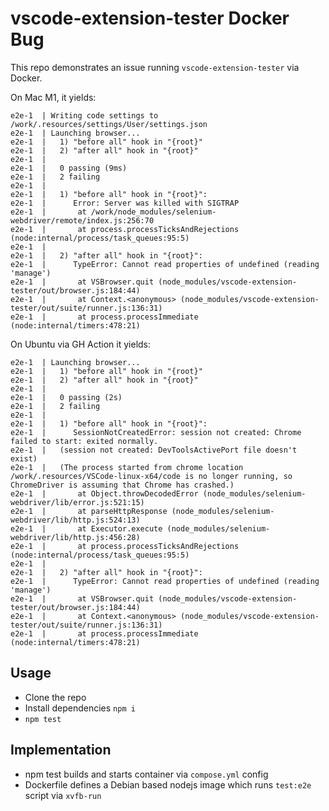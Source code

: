 # vscode-extension-tester Docker Bug

This repo demonstrates an issue running `vscode-extension-tester` via Docker.

On Mac M1, it yields:

```log
e2e-1  | Writing code settings to /work/.resources/settings/User/settings.json
e2e-1  | Launching browser...
e2e-1  |   1) "before all" hook in "{root}"
e2e-1  |   2) "after all" hook in "{root}"
e2e-1  |
e2e-1  |   0 passing (9ms)
e2e-1  |   2 failing
e2e-1  |
e2e-1  |   1) "before all" hook in "{root}":
e2e-1  |      Error: Server was killed with SIGTRAP
e2e-1  |       at /work/node_modules/selenium-webdriver/remote/index.js:256:70
e2e-1  |       at process.processTicksAndRejections (node:internal/process/task_queues:95:5)
e2e-1  |
e2e-1  |   2) "after all" hook in "{root}":
e2e-1  |      TypeError: Cannot read properties of undefined (reading 'manage')
e2e-1  |       at VSBrowser.quit (node_modules/vscode-extension-tester/out/browser.js:184:44)
e2e-1  |       at Context.<anonymous> (node_modules/vscode-extension-tester/out/suite/runner.js:136:31)
e2e-1  |       at process.processImmediate (node:internal/timers:478:21)
```

On Ubuntu via GH Action it yields:

```logs
e2e-1  | Launching browser...
e2e-1  |   1) "before all" hook in "{root}"
e2e-1  |   2) "after all" hook in "{root}"
e2e-1  |
e2e-1  |   0 passing (2s)
e2e-1  |   2 failing
e2e-1  |
e2e-1  |   1) "before all" hook in "{root}":
e2e-1  |      SessionNotCreatedError: session not created: Chrome failed to start: exited normally.
e2e-1  |   (session not created: DevToolsActivePort file doesn't exist)
e2e-1  |   (The process started from chrome location /work/.resources/VSCode-linux-x64/code is no longer running, so ChromeDriver is assuming that Chrome has crashed.)
e2e-1  |       at Object.throwDecodedError (node_modules/selenium-webdriver/lib/error.js:521:15)
e2e-1  |       at parseHttpResponse (node_modules/selenium-webdriver/lib/http.js:524:13)
e2e-1  |       at Executor.execute (node_modules/selenium-webdriver/lib/http.js:456:28)
e2e-1  |       at process.processTicksAndRejections (node:internal/process/task_queues:95:5)
e2e-1  |
e2e-1  |   2) "after all" hook in "{root}":
e2e-1  |      TypeError: Cannot read properties of undefined (reading 'manage')
e2e-1  |       at VSBrowser.quit (node_modules/vscode-extension-tester/out/browser.js:184:44)
e2e-1  |       at Context.<anonymous> (node_modules/vscode-extension-tester/out/suite/runner.js:136:31)
e2e-1  |       at process.processImmediate (node:internal/timers:478:21)
```

## Usage

- Clone the repo
- Install dependencies `npm i`
- `npm test`

## Implementation

- npm test builds and starts container via `compose.yml` config
- Dockerfile defines a Debian based nodejs image which runs `test:e2e` script via `xvfb-run`
